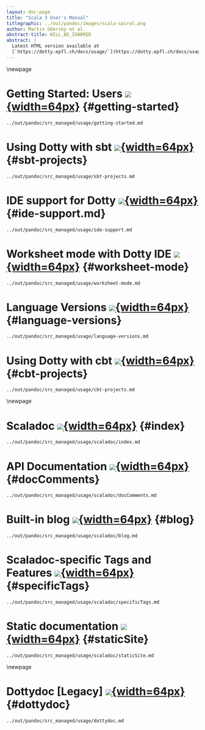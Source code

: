```yaml
---
layout: doc-page
title: "Scala 3 User's Manual"
titlegraphic: ../out/pandoc/images/scala-spiral.png
author: Martin Odersky et al.
abstract-title: WILL_BE_IGNORED
abstract: |
  Latest HTML version available at
  [`https://dotty.epfl.ch/docs/usage/`](https://dotty.epfl.ch/docs/usage/getting-started.html)
---
```


\newpage
# Getting Started: Users [![](../out/pandoc/images/external.png){width=64px}](https://dotty.epfl.ch/docs/usage/getting-started.html) {#getting-started}
```{.include}
../out/pandoc/src_managed/usage/getting-started.md
```

# Using Dotty with sbt [![](../out/pandoc/images/external.png){width=64px}](https://dotty.epfl.ch/docs/usage/sbt-projects.html) {#sbt-projects}
```{.include}
../out/pandoc/src_managed/usage/sbt-projects.md
```

# IDE support for Dotty [![](../out/pandoc/images/external.png){width=64px}](https://dotty.epfl.ch/docs/usage/ide-support.html) {#ide-support.md}
```{.include}
../out/pandoc/src_managed/usage/ide-support.md
```

# Worksheet mode with Dotty IDE [![](../out/pandoc/images/external.png){width=64px}](https://dotty.epfl.ch/docs/usage/worksheet-mode.html) {#worksheet-mode}
```{.include}
../out/pandoc/src_managed/usage/worksheet-mode.md
```

# Language Versions [![](../out/pandoc/images/external.png){width=64px}](https://dotty.epfl.ch/docs/usage/language-versions.html) {#language-versions}
```{.include}
../out/pandoc/src_managed/usage/language-versions.md
```

# Using Dotty with cbt [![](../out/pandoc/images/external.png){width=64px}](https://dotty.epfl.ch/docs/usage/cbt-projects.html) {#cbt-projects}
```{.include}
../out/pandoc/src_managed/usage/cbt-projects.md
```

\newpage
# Scaladoc [![](../out/pandoc/images/external.png){width=64px}](https://dotty.epfl.ch/docs/usage/scaladoc/index.html) {#index}
```{.include}
../out/pandoc/src_managed/usage/scaladoc/index.md
```

# API Documentation [![](../out/pandoc/images/external.png){width=64px}](https://dotty.epfl.ch/docs/usage/scaladoc/docComments.html) {#docComments}
```{.include}
../out/pandoc/src_managed/usage/scaladoc/docComments.md
```

# Built-in blog [![](../out/pandoc/images/external.png){width=64px}](https://dotty.epfl.ch/docs/usage/scaladoc/blog.html) {#blog}
```{.include}
../out/pandoc/src_managed/usage/scaladoc/blog.md
```

# Scaladoc-specific Tags and Features [![](../out/pandoc/images/external.png){width=64px}](https://dotty.epfl.ch/docs/usage/scaladoc/specificTags.html) {#specificTags}
```{.include}
../out/pandoc/src_managed/usage/scaladoc/specificTags.md
```

# Static documentation [![](../out/pandoc/images/external.png){width=64px}](https://dotty.epfl.ch/docs/usage/scaladoc/staticSite.html) {#staticSite}
```{.include}
../out/pandoc/src_managed/usage/scaladoc/staticSite.md
```

\newpage
# Dottydoc [Legacy] [![](../out/pandoc/images/external.png){width=64px}](https://dotty.epfl.ch/docs/usage/dottydoc.html) {#dottydoc}
```{.include}
../out/pandoc/src_managed/usage/dottydoc.md
```
